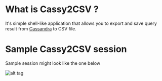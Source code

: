 # What is Cassy2CSV ?

It's simple shell-like application that allows you to export and save query result from [Cassandra](https://github.com/apache/cassandra) to CSV file.

# Sample Cassy2CSV session

Sample session might look like the one below

![alt tag](https://s3-eu-west-1.amazonaws.com/bidlab-public/cassy2csv/cassy2csv_session.png)
